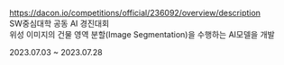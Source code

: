 https://dacon.io/competitions/official/236092/overview/description  
SW중심대학 공동 AI 경진대회   
위성 이미지의 건물 영역 분할(Image Segmentation)을 수행하는 AI모델을 개발   

2023.07.03 ~ 2023.07.28   
